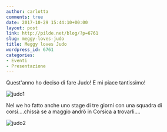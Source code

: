 ```yaml
---
author: carlotta
comments: true
date: 2017-10-29 15:44:10+00:00
layout: post
link: http://pilde.net/blog/?p=6761
slug: meggy-loves-judo
title: Meggy loves Judo
wordpress_id: 6761
categories:
- Eventi
- Presentazione
---
```


Quest'anno ho deciso di fare Judo! E mi piace tantissimo!

![judo1](http://pilde.net/blog/wp-content/uploads/2017/11/judo1.png)




Nel we ho fatto anche uno stage di tre giorni con una squadra di corsi....chissà se a maggio andrò in Corsica a trovarli....

![judo2](http://pilde.net/blog/wp-content/uploads/2017/11/judo2.png)



